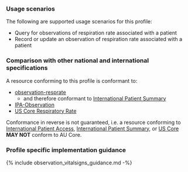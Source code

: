### Usage scenarios

The following are supported usage scenarios for this profile:

- Query for observations of respiration rate associated with a patient
- Record or update an observation of respiration rate associated with a patient


### Comparison with other national and international specifications

A resource conforming to this profile is conformant to:
- [observation-resprate](http://hl7.org/fhir/us/core/StructureDefinition/us-core-respiratory-rate)
  - and therefore conformant to [International Patient Summary](http://build.fhir.org/ig/HL7/fhir-ips)
- [IPA-Observation](https://build.fhir.org/ig/HL7/fhir-ipa/StructureDefinition-ipa-observation.html)
- [US Core Respiratory Rate](http://hl7.org/fhir/us/core/StructureDefinition/us-core-heart-rate)

Conformance in reverse is not guaranteed, i.e. a resource conforming to [International Patient Access](https://build.fhir.org/ig/HL7/fhir-ipa), [International Patient Summary](http://build.fhir.org/ig/HL7/fhir-ips), or [US Core](http://hl7.org/fhir/us/core) **MAY NOT** conform to AU Core.


### Profile specific implementation guidance
{% include observation_vitalsigns_guidance.md -%}

